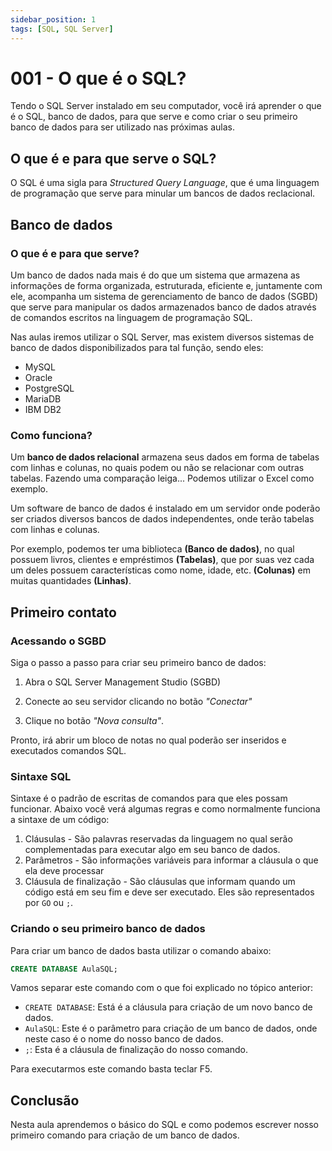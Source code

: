 ```yaml
---
sidebar_position: 1
tags: [SQL, SQL Server]
---
```


# 001 - O que é o SQL?

Tendo o SQL Server instalado em seu computador, você irá aprender o que é o SQL, banco de dados, para que serve e como criar o seu primeiro banco de dados para ser utilizado nas próximas aulas.

## O que é e para que serve o SQL?

O SQL é uma sigla para _Structured Query Language_, que é uma linguagem de programação que serve para minular um bancos de dados reclacional.

## Banco de dados

### O que é e para que serve?

Um banco de dados nada mais é do que um sistema que armazena as informações de forma organizada, estruturada, eficiente e, juntamente com ele, acompanha um sistema de gerenciamento de banco de dados (SGBD) que serve para manipular os dados armazenados banco de dados através de comandos escritos na linguagem de programação SQL.

Nas aulas iremos utilizar o SQL Server, mas existem diversos sistemas de banco de dados disponibilizados para tal função, sendo eles:

- MySQL
- Oracle
- PostgreSQL
- MariaDB
- IBM DB2

### Como funciona?

Um **banco de dados relacional** armazena seus dados em forma de tabelas com linhas e colunas, no quais podem ou não se relacionar com outras tabelas. Fazendo uma comparação leiga... Podemos utilizar o Excel como exemplo.

Um software de banco de dados é instalado em um servidor onde poderão ser criados diversos bancos de dados independentes, onde terão tabelas com linhas e colunas.

Por exemplo, podemos ter uma biblioteca **(Banco de dados)**, no qual possuem livros, clientes e empréstimos **(Tabelas)**, que por suas vez cada um deles possuem características como nome, idade, etc. **(Colunas)** em muitas quantidades **(Linhas)**.

## Primeiro contato

### Acessando o SGBD

Siga o passo a passo para criar seu primeiro banco de dados:

1. Abra o SQL Server Management Studio (SGBD)

2. Conecte ao seu servidor clicando no botão _"Conectar"_

3. Clique no botão _"Nova consulta"_.

Pronto, irá abrir um bloco de notas no qual poderão ser inseridos e executados comandos SQL.

### Sintaxe SQL

Sintaxe é o padrão de escritas de comandos para que eles possam funcionar. Abaixo você verá algumas regras e como normalmente funciona a sintaxe de um código:

1. Cláusulas - São palavras reservadas da linguagem no qual serão complementadas para executar algo em seu banco de dados.
2. Parâmetros - São informações variáveis para informar a cláusula o que ela deve processar
3. Cláusula de finalização - São cláusulas que informam quando um código está em seu fim e deve ser executado. Eles são representados por `GO` ou `;`.

### Criando o seu primeiro banco de dados

Para criar um banco de dados basta utilizar o comando abaixo:

```sql
CREATE DATABASE AulaSQL;
```

Vamos separar este comando com o que foi explicado no tópico anterior:

- `CREATE DATABASE`: Está é a cláusula para criação de um novo banco de dados.
- `AulaSQL`: Este é o parâmetro para criação de um banco de dados, onde neste caso é o nome do nosso banco de dados.
- `;`: Esta é a cláusula de finalização do nosso comando.

Para executarmos este comando basta teclar F5.

## Conclusão

Nesta aula aprendemos o básico do SQL e como podemos escrever nosso primeiro comando para criação de um banco de dados.
